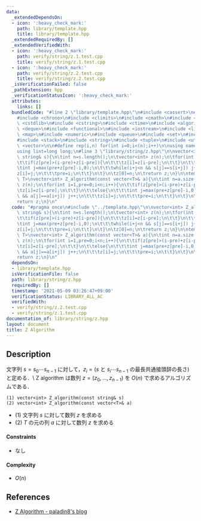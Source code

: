 ```yaml
---
data:
  _extendedDependsOn:
  - icon: ':heavy_check_mark:'
    path: library/template.hpp
    title: library/template.hpp
  _extendedRequiredBy: []
  _extendedVerifiedWith:
  - icon: ':heavy_check_mark:'
    path: verify/string/z.1.test.cpp
    title: verify/string/z.1.test.cpp
  - icon: ':heavy_check_mark:'
    path: verify/string/z.2.test.cpp
    title: verify/string/z.2.test.cpp
  _isVerificationFailed: false
  _pathExtension: hpp
  _verificationStatusIcon: ':heavy_check_mark:'
  attributes:
    links: []
  bundledCode: "#line 2 \"library/template.hpp\"\n#include <cassert>\n#include <cctype>\n\
    #include <chrono>\n#include <climits>\n#include <cmath>\n#include <cstdio>\n#include\
    \ <cstdlib>\n#include <cstring>\n#include <ctime>\n#include <algorithm>\n#include\
    \ <deque>\n#include <functional>\n#include <iostream>\n#include <limits>\n#include\
    \ <map>\n#include <numeric>\n#include <queue>\n#include <set>\n#include <sstream>\n\
    #include <stack>\n#include <string>\n#include <tuple>\n#include <utility>\n#include\
    \ <vector>\n\n#define rep(i,n) for(int i=0;i<(n);i++)\n\nusing namespace std;\n\
    using lint=long long;\n#line 3 \"library/string/z.hpp\"\n\nvector<int> Z_algorithm(const\
    \ string& s){\n\tint n=s.length();\n\tvector<int> z(n);\n\tfor(int i=1,pre=0;i<n;i++){\n\
    \t\tif(z[pre]>(i-pre)+z[i-pre]){\n\t\t\tz[i]=z[i-pre];\n\t\t}\n\t\telse{\n\t\t\
    \tint j=max(pre+z[pre]-i,0);\n\t\t\twhile(i+j<n && s[j]==s[i+j]) j++;\n\t\t\t\
    z[i]=j;\n\t\t\tpre=i;\n\t\t}\n\t}\n\tz[0]=n;\n\treturn z;\n}\n\ntemplate<class\
    \ T>\nvector<int> Z_algorithm(const vector<T>& a){\n\tint n=a.size();\n\tvector<int>\
    \ z(n);\n\tfor(int i=1,pre=0;i<n;i++){\n\t\tif(z[pre]>(i-pre)+z[i-pre]){\n\t\t\
    \tz[i]=z[i-pre];\n\t\t}\n\t\telse{\n\t\t\tint j=max(pre+z[pre]-i,0);\n\t\t\twhile(i+j<n\
    \ && a[j]==a[i+j]) j++;\n\t\t\tz[i]=j;\n\t\t\tpre=i;\n\t\t}\n\t}\n\tz[0]=n;\n\t\
    return z;\n}\n"
  code: "#pragma once\n#include \"../template.hpp\"\n\nvector<int> Z_algorithm(const\
    \ string& s){\n\tint n=s.length();\n\tvector<int> z(n);\n\tfor(int i=1,pre=0;i<n;i++){\n\
    \t\tif(z[pre]>(i-pre)+z[i-pre]){\n\t\t\tz[i]=z[i-pre];\n\t\t}\n\t\telse{\n\t\t\
    \tint j=max(pre+z[pre]-i,0);\n\t\t\twhile(i+j<n && s[j]==s[i+j]) j++;\n\t\t\t\
    z[i]=j;\n\t\t\tpre=i;\n\t\t}\n\t}\n\tz[0]=n;\n\treturn z;\n}\n\ntemplate<class\
    \ T>\nvector<int> Z_algorithm(const vector<T>& a){\n\tint n=a.size();\n\tvector<int>\
    \ z(n);\n\tfor(int i=1,pre=0;i<n;i++){\n\t\tif(z[pre]>(i-pre)+z[i-pre]){\n\t\t\
    \tz[i]=z[i-pre];\n\t\t}\n\t\telse{\n\t\t\tint j=max(pre+z[pre]-i,0);\n\t\t\twhile(i+j<n\
    \ && a[j]==a[i+j]) j++;\n\t\t\tz[i]=j;\n\t\t\tpre=i;\n\t\t}\n\t}\n\tz[0]=n;\n\t\
    return z;\n}\n"
  dependsOn:
  - library/template.hpp
  isVerificationFile: false
  path: library/string/z.hpp
  requiredBy: []
  timestamp: '2021-05-09 03:26:47+09:00'
  verificationStatus: LIBRARY_ALL_AC
  verifiedWith:
  - verify/string/z.2.test.cpp
  - verify/string/z.1.test.cpp
documentation_of: library/string/z.hpp
layout: document
title: Z Algorithm
---
```


## Description
文字列 $s=s_0\cdots s_{n-1}$ に対して，$z_i=(s$ と $s_i\cdots s_{n-1}$ の最長共通接頭辞の長さ$)$ と定める．\\
Z algorithm は数列 $z=(z_0,\ldots,z_{n-1})$ を $O(n)$ で求めるアルゴリズムである．

```
(1) vector<int> Z_algorithm(const string& s)
(2) vector<int> Z_algorithm(const vector<T>& a)
```
- (1) 文字列 $s$ に対して数列 $z$ を求める
- (2) $T$ の元の列 $a$ に対して数列 $z$ を求める

#### Constraints
- なし

#### Complexity
- $O(n)$

## References
- [Z Algorithm - paladin8's blog](https://codeforces.com/blog/entry/3107)
